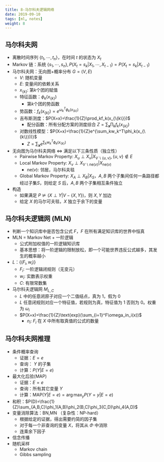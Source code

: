 ```yaml
---
title: 8-马尔科夫逻辑网络
date: 2019-09-10
tags: [ml, notes]
weight: 8
---
```


## 马尔科夫网

* 离散时间序列 $\{t_1,\cdots,t_n\}$，在时间 $t$ 的状态为 $X_t$
* Markov 链：系统 $\{s_1,\cdots,s_n\},P(X_t=s_k|X_1,\cdots,X_{t-1})=P(X_t=s_k|X_{t-1})$
* 马尔科夫网：无向图+概率分布 $G=(V,E)$
  * $V$: 随机变量
  * $E$: 变量间的依赖关系
  * $x_{\{k\}}$: 第$k$个团的赋值
  * 特征函数：$\phi_k(x_{\{k\}})$
    * 第$k$个团的势函数
  * 势函数：$f_k(x_{\{k\}})=e^{\omega_k^T\phi_k(x_{\{k\}})}$
  * 吉布斯测度：$P(X=x)=\frac{1}{Z}\prod_kf_k(x_{\{k\}})$
    * 配分函数：所有分配方案的测度综合 $Z=\sum_{\mathbf{x}}\prod_kf_k(x_{\{k\}})$
  * 对数线性模型：$P(X=x)=\frac{1}{Z}e^{\sum_kw_k^T\phi_k(x_{\{k\}}))}$
    * $Z=\sum_{\mathbf{x}}e^{\sum_kw_k^T\phi_k(x_{\{k\}})}$
* 无向图为马尔科夫网络 $\iff$ 满足以下三条性质（独立性）
  * Pairwise Markov Property: $X_u\perp X_v|X_{V\backslash\{u,v\}},\{u,v\}\not\in E$
  * Local Markov Property: $X_v\perp X_{V\backslash\text{ne}(v)}|X_{\text{ne}(v)}$
    * $\text{ne}(v)$: 邻居，马尔科夫毯
  * Global Markov Property: $X_A \perp X_B|X_S$，$A,B$ 两个子集间任何一条路径都经过子集$S$，则给定 $S$ 后，$A,B$ 两个子集相互条件独立
* 构造
  * 如果满足 $P\not\vDash(X\perp Y|V-\{X,Y\})$，则 $X,Y$ 加边
  * 给定 $X$ 的马尔可夫毯，$X$ 独立于余下的变量

## 马尔科夫逻辑网 (MLN)

* 判断一个知识库中是否包含公式 $F$，$F$ 在所有满足知识库的世界中恒真
* MLN = Markov Net + 一阶逻辑
  * 公式附加权值的一阶逻辑知识库
  * 基本思想：将一阶逻辑的限制放松，即一个可能世界违反公式越多，其发生的概率越小
* $L$：$\{(F_i,w_i)\}$
  * $F_i$: 一阶逻辑闭规则（无变元）
  * $w_i$: 实数表示权重
  * $C$: 有限常数集
* 马尔科夫逻辑网 $M_{L,C}$
  * $L$ 中的任意闭原子对应一个二值结点，真为 $1$，假为 $0$
  * $L$ 任意闭规则对应一个特征值，若规则为真，特征值为 $1$ 否则为 $0$。权重为 $\omega_i$
  * $P(X=x)=\frac{1}{Z}\text{exp}(\sum_{i=1}^F\omega_in_i(x))$
    * $n_i$: $F_i$ 在 $X$ 中所有取真值的公式的数量

## 马尔科夫网推理

* 条件概率查询
  * 证据：$E=e$
  * 查询： $Y$ 的子集
  * 计算：$P(Y|E=e)$
* 最大化后验(MAP)
  * 证据：$E=e$
  * 查询：所有其它变量 $Y$
  * 计算：$\text{MAP}(Y|E=e)=\arg\max_y P(Y=y|E=e)$
* 和积：$P(D)=\frac{1}{Z}\sum_{A,B,C}\phi_1(A,B)\phi_2(B,C)\phi_3(C,D)\phi_4(A,D)$
* 变量消除算法：BN,MN （复杂性：NP-hard）
  * 根据给定的证据，得出需要约简的因子集
  * 对于每一个非查询的变量 $X$，将其从 $\Phi$ 中消除
  * 连乘余下因子
* 信念传播
* 随机采样
  * Markov chain
  * Gibbs sampling
